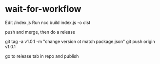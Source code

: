# wait-for-workflow
Edit /index.js
Run ncc build index.js -o dist

push and merge, then do a release

git tag -a v1.0.1 -m "change version ot match package.json"
git push origin v1.0.1

go to release tab in repo and publish
